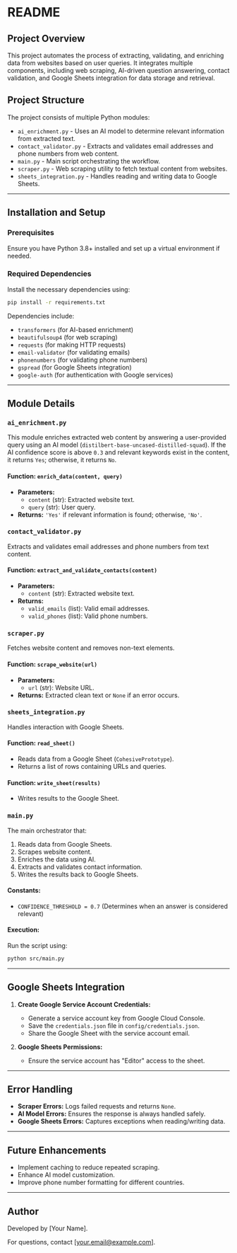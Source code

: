 # README

## Project Overview
This project automates the process of extracting, validating, and enriching data from websites based on user queries. It integrates multiple components, including web scraping, AI-driven question answering, contact validation, and Google Sheets integration for data storage and retrieval.

## Project Structure
The project consists of multiple Python modules:

- `ai_enrichment.py` - Uses an AI model to determine relevant information from extracted text.
- `contact_validator.py` - Extracts and validates email addresses and phone numbers from web content.
- `main.py` - Main script orchestrating the workflow.
- `scraper.py` - Web scraping utility to fetch textual content from websites.
- `sheets_integration.py` - Handles reading and writing data to Google Sheets.

---

## Installation and Setup
### Prerequisites
Ensure you have Python 3.8+ installed and set up a virtual environment if needed.

### Required Dependencies
Install the necessary dependencies using:
```sh
pip install -r requirements.txt
```

Dependencies include:
- `transformers` (for AI-based enrichment)
- `beautifulsoup4` (for web scraping)
- `requests` (for making HTTP requests)
- `email-validator` (for validating emails)
- `phonenumbers` (for validating phone numbers)
- `gspread` (for Google Sheets integration)
- `google-auth` (for authentication with Google services)

---

## Module Details
### `ai_enrichment.py`
This module enriches extracted web content by answering a user-provided query using an AI model (`distilbert-base-uncased-distilled-squad`). If the AI confidence score is above `0.3` and relevant keywords exist in the content, it returns `Yes`; otherwise, it returns `No`.

#### Function: `enrich_data(content, query)`
- **Parameters:**
  - `content` (str): Extracted website text.
  - `query` (str): User query.
- **Returns:** `'Yes'` if relevant information is found; otherwise, `'No'`.

### `contact_validator.py`
Extracts and validates email addresses and phone numbers from text content.

#### Function: `extract_and_validate_contacts(content)`
- **Parameters:**
  - `content` (str): Extracted website text.
- **Returns:**
  - `valid_emails` (list): Valid email addresses.
  - `valid_phones` (list): Valid phone numbers.

### `scraper.py`
Fetches website content and removes non-text elements.

#### Function: `scrape_website(url)`
- **Parameters:**
  - `url` (str): Website URL.
- **Returns:** Extracted clean text or `None` if an error occurs.

### `sheets_integration.py`
Handles interaction with Google Sheets.

#### Function: `read_sheet()`
- Reads data from a Google Sheet (`CohesivePrototype`).
- Returns a list of rows containing URLs and queries.

#### Function: `write_sheet(results)`
- Writes results to the Google Sheet.

### `main.py`
The main orchestrator that:
1. Reads data from Google Sheets.
2. Scrapes website content.
3. Enriches the data using AI.
4. Extracts and validates contact information.
5. Writes the results back to Google Sheets.

#### Constants:
- `CONFIDENCE_THRESHOLD = 0.7` (Determines when an answer is considered relevant)

#### Execution:
Run the script using:
```sh
python src/main.py
```

---

## Google Sheets Integration
1. **Create Google Service Account Credentials:**
   - Generate a service account key from Google Cloud Console.
   - Save the `credentials.json` file in `config/credentials.json`.
   - Share the Google Sheet with the service account email.

2. **Google Sheets Permissions:**
   - Ensure the service account has "Editor" access to the sheet.

---

## Error Handling
- **Scraper Errors:** Logs failed requests and returns `None`.
- **AI Model Errors:** Ensures the response is always handled safely.
- **Google Sheets Errors:** Captures exceptions when reading/writing data.

---

## Future Enhancements
- Implement caching to reduce repeated scraping.
- Enhance AI model customization.
- Improve phone number formatting for different countries.

---

## Author
Developed by [Your Name].

For questions, contact [your.email@example.com].
